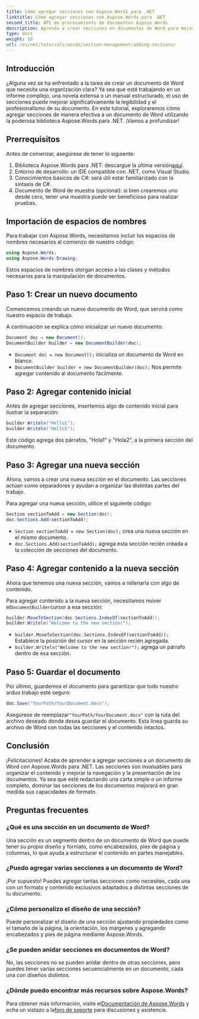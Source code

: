 ```yaml
---
title: Cómo agregar secciones con Aspose.Words para .NET
linktitle: Cómo agregar secciones con Aspose.Words para .NET
second_title: API de procesamiento de documentos Aspose.Words
description: Aprenda a crear secciones en documentos de Word para mejorar la legibilidad y el profesionalismo. Esta guía cubre todo, desde la inicialización de un documento hasta el guardado de su trabajo.
type: docs
weight: 10
url: /es/net/tutorials/words/section-management/adding-sections/
---
```

## Introducción

¿Alguna vez se ha enfrentado a la tarea de crear un documento de Word que necesita una organización clara? Ya sea que esté trabajando en un informe complejo, una novela extensa o un manual estructurado, el uso de secciones puede mejorar significativamente la legibilidad y el profesionalismo de su documento. En este tutorial, exploraremos cómo agregar secciones de manera efectiva a un documento de Word utilizando la poderosa biblioteca Aspose.Words para .NET. ¡Vamos a profundizar!

## Prerrequisitos

Antes de comenzar, asegúrese de tener lo siguiente:

1.  Biblioteca Aspose.Words para .NET: descargue la última versión[aquí](https://releases.aspose.com/words/net/).
2. Entorno de desarrollo: un IDE compatible con .NET, como Visual Studio.
3. Conocimientos básicos de C#: será útil estar familiarizado con la sintaxis de C#.
4. Documento de Word de muestra (opcional): si bien crearemos uno desde cero, tener una muestra puede ser beneficioso para realizar pruebas.

## Importación de espacios de nombres

Para trabajar con Aspose.Words, necesitamos incluir los espacios de nombres necesarios al comienzo de nuestro código:

```csharp
using Aspose.Words;
using Aspose.Words.Drawing;
```

Estos espacios de nombres otorgan acceso a las clases y métodos necesarios para la manipulación de documentos.

## Paso 1: Crear un nuevo documento

Comencemos creando un nuevo documento de Word, que servirá como nuestro espacio de trabajo.

A continuación se explica cómo inicializar un nuevo documento:

```csharp
Document doc = new Document();
DocumentBuilder builder = new DocumentBuilder(doc);
```

- `Document doc = new Document();` inicializa un documento de Word en blanco.
- `DocumentBuilder builder = new DocumentBuilder(doc);` Nos permite agregar contenido al documento fácilmente.

## Paso 2: Agregar contenido inicial

Antes de agregar secciones, insertemos algo de contenido inicial para ilustrar la separación:

```csharp
builder.Writeln("Hello1");
builder.Writeln("Hello2");
```

Este código agrega dos párrafos, "Hola1" y "Hola2", a la primera sección del documento.

## Paso 3: Agregar una nueva sección

Ahora, vamos a crear una nueva sección en el documento. Las secciones actúan como separadores y ayudan a organizar las distintas partes del trabajo.

Para agregar una nueva sección, utilice el siguiente código:

```csharp
Section sectionToAdd = new Section(doc);
doc.Sections.Add(sectionToAdd);
```

- `Section sectionToAdd = new Section(doc);` crea una nueva sección en el mismo documento.
- `doc.Sections.Add(sectionToAdd);` agrega esta sección recién creada a la colección de secciones del documento.

## Paso 4: Agregar contenido a la nueva sección

Ahora que tenemos una nueva sección, vamos a rellenarla con algo de contenido. 

 Para agregar contenido a la nueva sección, necesitamos mover el`DocumentBuilder`cursor a esa sección:

```csharp
builder.MoveToSection(doc.Sections.IndexOf(sectionToAdd));
builder.Writeln("Welcome to the new section!");
```

- `builder.MoveToSection(doc.Sections.IndexOf(sectionToAdd));` Establece la posición del cursor en la sección recién agregada.
- `builder.Writeln("Welcome to the new section!");` agrega un párrafo dentro de esa sección.

## Paso 5: Guardar el documento

Por último, guardemos el documento para garantizar que todo nuestro arduo trabajo esté seguro:

```csharp
doc.Save("YourPath/YourDocument.docx");
```

 Asegúrese de reemplazar`"YourPath/YourDocument.docx"` con la ruta del archivo deseado donde desea guardar el documento. Esta línea guarda su archivo de Word con todas las secciones y el contenido intactos.

## Conclusión

¡Felicitaciones! Acaba de aprender a agregar secciones a un documento de Word con Aspose.Words para .NET. Las secciones son invaluables para organizar el contenido y mejorar la navegación y la presentación de los documentos. Ya sea que esté redactando una carta simple o un informe completo, dominar las secciones de los documentos mejorará en gran medida sus capacidades de formato. 

## Preguntas frecuentes

### ¿Qué es una sección en un documento de Word?

Una sección es un segmento dentro de un documento de Word que puede tener su propio diseño y formato, como encabezados, pies de página y columnas, lo que ayuda a estructurar el contenido en partes manejables.

### ¿Puedo agregar varias secciones a un documento de Word?

¡Por supuesto! Puedes agregar tantas secciones como necesites, cada una con un formato y contenido exclusivos adaptados a distintas secciones de tu documento.

### ¿Cómo personalizo el diseño de una sección?

Puede personalizar el diseño de una sección ajustando propiedades como el tamaño de la página, la orientación, los márgenes y agregando encabezados y pies de página mediante Aspose.Words.

### ¿Se pueden anidar secciones en documentos de Word?

No, las secciones no se pueden anidar dentro de otras secciones, pero puedes tener varias secciones secuencialmente en un documento, cada una con diseños distintos.

### ¿Dónde puedo encontrar más recursos sobre Aspose.Words?

 Para obtener más información, visite el[Documentación de Aspose.Words](https://reference.aspose.com/words/net/) y echa un vistazo a la[foro de soporte](https://forum.aspose.com/c/words/8) para discusiones y asistencia.